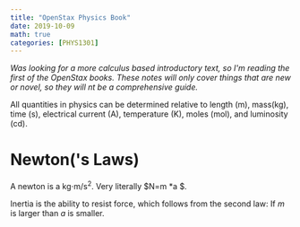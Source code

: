 ```yaml
---
title: "OpenStax Physics Book"
date: 2019-10-09
math: true 
categories: [PHYS1301]
---
```


*Was looking for a more calculus based introductory text, so I'm reading the first of the OpenStax books. These notes will only cover things that are new or novel, so they will nt be a comprehensive guide.*

All quantities in physics can be determined relative to length (m), mass(kg), time (s), electrical current (A), temperature (K), moles (mol), and luminosity (cd). 

# Newton('s Laws)

A newton is a kg$\cdot$m/s$^2$. Very literally $N=m *a $.

Inertia is the ability to resist force, which follows from the second law: If $m$ is larger than $a$ is smaller.

